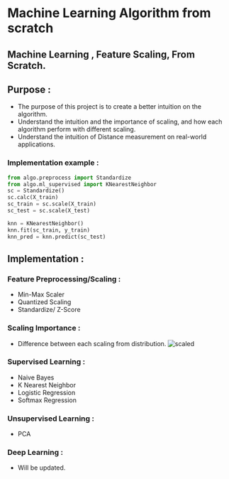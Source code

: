 # Machine Learning Algorithm from scratch

## **Machine Learning** , **Feature Scaling**, From Scratch.

## Purpose : 
* The purpose of this project is to create a better intuition on the algorithm.
* Understand the intuition and the importance of scaling, and how each algorithm perform with different scaling.
* Understand the intuition of Distance measurement on real-world applications.

### Implementation example : 
``` Python
from algo.preprocess import Standardize
from algo.ml_supervised import KNearestNeighbor
sc = Standardize()
sc.calc(X_train)
sc_train = sc.scale(X_train)
sc_test = sc.scale(X_test)

knn = KNearestNeighbor()
knn.fit(sc_train, y_train)
knn_pred = knn.predict(sc_test)
```

## Implementation :

### Feature Preprocessing/Scaling :
* Min-Max Scaler
* Quantized Scaling
* Standardize/ Z-Score 

### Scaling Importance :
* Difference between each scaling from distribution.
![scaled](https://user-images.githubusercontent.com/86581543/162142204-aa1ab1c4-f5cc-4154-be08-773163cb0bd8.png)

### Supervised Learning :
* Naive Bayes
* K Nearest Neighbor
* Logistic Regression
* Softmax Regression

### Unsupervised Learning : 
* PCA

### Deep Learning : 
* Will be updated.
